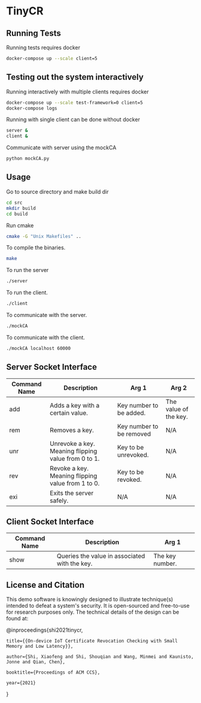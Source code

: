 # TinyCR

## Running Tests

Running tests requires docker

```bash
docker-compose up --scale client=5
```

## Testing out the system interactively

Running interactively with multiple clients requires docker

```bash
docker-compose up --scale test-framework=0 client=5
docker-compose logs
```

Running with single client can be done without docker

```bash
server &
client &
```

Communicate with server using the mockCA

```bash
python mockCA.py
```

## Usage

Go to source directory and make build dir

```bash
cd src
mkdir build
cd build
```

Run cmake

```bash
cmake -G "Unix Makefiles" ..
```

To compile the binaries.

```bash
make
```

To run the server

```bash
./server
```

To run the client.

```bash
./client
```

To communicate with the server.

```bash
./mockCA
```

To communicate with the client.

```bash
./mockCA localhost 60000
```

## Server Socket Interface

| Command Name | Description                                                                                                           | Arg 1                    | Arg 2                 |
|--------------|-----------------------------------------------------------------------------------------------------------------------|--------------------------|-----------------------|
| add          |  Adds a key with a certain value. | Key number to be added.  | The value of the key. |
| rem          | Removes a key.                                                                                                        | Key number to be removed | N/A                   |
| unr          | Unrevoke a key. Meaning flipping value from 0 to 1.                                                                   | Key to be unrevoked.     | N/A                   |
| rev          | Revoke a key. Meaning flipping value from 1 to 0.                                                                     | Key to be revoked.       | N/A                   |
| exi          | Exits the server safely.                                                                                              | N/A                      | N/A                   |

## Client Socket Interface

| Command Name | Description                                   | Arg 1           |
|--------------|-----------------------------------------------|-----------------|
| show         | Queries the value in associated with the key. | The key number. |


## License and Citation
This demo software is knowingly designed to illustrate technique(s) intended to defeat a system's security. It is open-sourced and free-to-use for research purposes only. The technical details of the design can be found at:

@inproceedings{shi2021tinycr,

    title={{On-device IoT Certificate Revocation Checking with Small Memory and Low Latency}},
  
    author={Shi, Xiaofeng and Shi, Shouqian and Wang, Minmei and Kaunisto, Jonne and Qian, Chen},
  
    booktitle={Proceedings of ACM CCS},
  
    year={2021}
  
}

